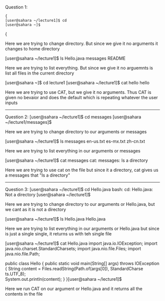 Question 1: 
```
{
[user@sahara ~/lecture1]$ cd
[user@sahara ~]$
```
{

Here we are trying to change directory. But since 
we give it no arguments it changes to home directory

[user@sahara ~/lecture1]$ ls
Hello.java  messages  README

Here we are trying to list everything. But since
we give it no arguemnts is list all files in the 
current directory

[user@sahara ~]$ cd lecture1
[user@sahara ~/lecture1]$ cat
hello
hello

Here we are trying to use CAT, but we give it no 
arguments. Thus CAT is given no bevaior and does the default
which is repeating whatever the user inputs

--------------------------------------------------
Question 2: 
[user@sahara ~/lecture1]$ cd messages
[user@sahara ~/lecture1/messages]$ 

Here we are trying to change directory to our 
arguments or messages

[user@sahara ~/lecture1]$ ls messages
en-us.txt  es-mx.txt  zh-cn.txt

Here we are trying to list everything in our 
arguments or messages

[user@sahara ~/lecture1]$ cat messages
cat: messages: Is a directory

Here we are trying to use cat on the file but
since it a directory, cat gives us a messages 
that "Is a directory" 

--------------------------------------------------
Question 3: 
[user@sahara ~/lecture1]$ cd Hello.java
bash: cd: Hello.java: Not a directory
[user@sahara ~/lecture1]$

Here we are trying to change directory to our 
arguments or Hello.java, but we cant as it is 
not a directory

[user@sahara ~/lecture1]$ ls Hello.java
Hello.java

Here we are trying to list everything in our 
arguments or Hello.java but since is just a single
single, it returns us with teh single file

[user@sahara ~/lecture1]$ cat Hello.java
import java.io.IOException;
import java.nio.charset.StandardCharsets;
import java.nio.file.Files;
import java.nio.file.Path;

public class Hello {
  public static void main(String[] args) throws IOException {
    String content = Files.readString(Path.of(args[0]), StandardCharse
ts.UTF_8);    
    System.out.println(content);
  }
}[user@sahara ~/lecture1]$

Here we run CAT on our argument or Hello.java and it returns all the 
contents in the file
